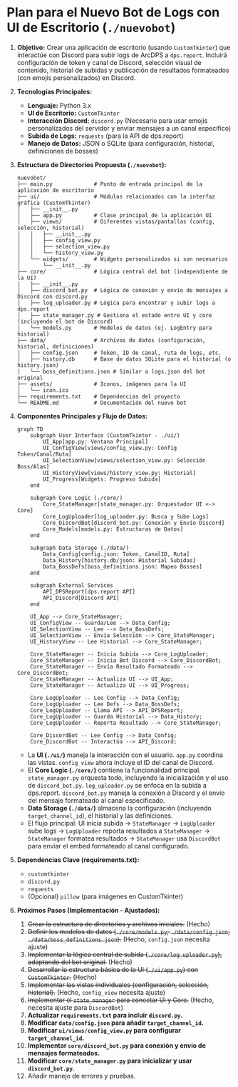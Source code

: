 # Plan para el Nuevo Bot de Logs con UI de Escritorio (`./nuevobot`)

1.  **Objetivo:** Crear una aplicación de escritorio (usando `CustomTkinter`) que interactúe con Discord para subir logs de ArcDPS a `dps.report`. Incluirá configuración de token y canal de Discord, selección visual de contenido, historial de subidas y publicación de resultados formateados (con emojis personalizados) en Discord.

2.  **Tecnologías Principales:**
    *   **Lenguaje:** Python 3.x
    *   **UI de Escritorio:** `CustomTkinter`
    *   **Interacción Discord:** `discord.py` (Necesario para usar emojis personalizados del servidor y enviar mensajes a un canal específico)
    *   **Subida de Logs:** `requests` (para la API de dps.report)
    *   **Manejo de Datos:** JSON o SQLite (para configuración, historial, definiciones de bosses)

3.  **Estructura de Directorios Propuesta (`./nuevobot`):**

    ```text
    nuevobot/
    ├── main.py             # Punto de entrada principal de la aplicación de escritorio
    ├── ui/                 # Módulos relacionados con la interfaz gráfica (CustomTkinter)
    │   ├── __init__.py
    │   ├── app.py          # Clase principal de la aplicación UI
    │   ├── views/          # Diferentes vistas/pantallas (config, selección, historial)
    │   │   ├── __init__.py
    │   │   ├── config_view.py
    │   │   ├── selection_view.py
    │   │   └── history_view.py
    │   └── widgets/        # Widgets personalizados si son necesarios
    │       └── __init__.py
    ├── core/               # Lógica central del bot (independiente de la UI)
    │   ├── __init__.py
    │   ├── discord_bot.py  # Lógica de conexión y envío de mensajes a Discord con discord.py
    │   ├── log_uploader.py # Lógica para encontrar y subir logs a dps.report
    │   ├── state_manager.py # Gestiona el estado entre UI y core (incluyendo el bot de Discord)
    │   └── models.py       # Modelos de datos (ej. LogEntry para historial)
    ├── data/               # Archivos de datos (configuración, historial, definiciones)
    │   ├── config.json     # Token, ID de canal, ruta de logs, etc.
    │   ├── history.db      # Base de datos SQLite para el historial (o history.json)
    │   └── boss_definitions.json # Similar a logs.json del bot original
    ├── assets/             # Iconos, imágenes para la UI
    │   └── icon.ico
    ├── requirements.txt    # Dependencias del proyecto
    └── README.md           # Documentación del nuevo bot
    ```

4.  **Componentes Principales y Flujo de Datos:**

    ```mermaid
    graph TD
        subgraph User Interface (CustomTkinter - ./ui/)
            UI_App[app.py: Ventana Principal]
            UI_ConfigView[views/config_view.py: Config Token/Canal/Ruta]
            UI_SelectionView[views/selection_view.py: Selección Boss/Alas]
            UI_HistoryView[views/history_view.py: Historial]
            UI_Progress[Widgets: Progreso Subida]
        end

        subgraph Core Logic (./core/)
            Core_StateManager[state_manager.py: Orquestador UI <-> Core]
            Core_LogUploader[log_uploader.py: Busca y Sube Logs]
            Core_DiscordBot[discord_bot.py: Conexión y Envío Discord]
            Core_Models[models.py: Estructuras de Datos]
        end

        subgraph Data Storage (./data/)
            Data_Config[config.json: Token, CanalID, Ruta]
            Data_History[history.db/json: Historial Subidas]
            Data_BossDefs[boss_definitions.json: Mapeo Bosses]
        end

        subgraph External Services
            API_DPSReport[dps.report API]
            API_Discord[Discord API]
        end

        UI_App --> Core_StateManager;
        UI_ConfigView -- Guarda/Lee --> Data_Config;
        UI_SelectionView -- Lee --> Data_BossDefs;
        UI_SelectionView -- Envía Selección --> Core_StateManager;
        UI_HistoryView -- Lee Historial --> Core_StateManager;

        Core_StateManager -- Inicia Subida --> Core_LogUploader;
        Core_StateManager -- Inicia Bot Discord --> Core_DiscordBot;
        Core_StateManager -- Envía Resultado Formateado --> Core_DiscordBot;
        Core_StateManager -- Actualiza UI --> UI_App;
        Core_StateManager -- Actualiza UI --> UI_Progress;

        Core_LogUploader -- Lee Config --> Data_Config;
        Core_LogUploader -- Lee Defs --> Data_BossDefs;
        Core_LogUploader -- Llama API --> API_DPSReport;
        Core_LogUploader -- Guarda Historial --> Data_History;
        Core_LogUploader -- Reporta Resultado --> Core_StateManager;

        Core_DiscordBot -- Lee Config --> Data_Config;
        Core_DiscordBot -- Interactúa --> API_Discord;
    ```

    *   La **UI (`./ui/`)** maneja la interacción con el usuario. `app.py` coordina las vistas. `config_view` ahora incluye el ID del canal de Discord.
    *   El **Core Logic (`./core/`)** contiene la funcionalidad principal. `state_manager.py` orquesta todo, incluyendo la inicialización y el uso de `discord_bot.py`. `log_uploader.py` se enfoca en la subida a dps.report. `discord_bot.py` maneja la conexión a Discord y el envío del mensaje formateado al canal especificado.
    *   **Data Storage (`./data/`)** almacena la configuración (incluyendo `target_channel_id`), el historial y las definiciones.
    *   El flujo principal: UI inicia subida -> `StateManager` -> `LogUploader` sube logs -> `LogUploader` reporta resultados a `StateManager` -> `StateManager` formatea resultados -> `StateManager` usa `DiscordBot` para enviar el embed formateado al canal configurado.

5.  **Dependencias Clave (requirements.txt):**
    *   `customtkinter`
    *   `discord.py`
    *   `requests`
    *   (Opcional) `pillow` (para imágenes en CustomTkinter)

6.  **Próximos Pasos (Implementación - Ajustados):**
    1.  ~~Crear la estructura de directorios y archivos iniciales.~~ (Hecho)
    2.  ~~Definir los modelos de datos (`./core/models.py`, `./data/config.json`, `./data/boss_definitions.json`).~~ (Hecho, `config.json` necesita ajuste)
    3.  ~~Implementar la lógica central de subida (`./core/log_uploader.py`), adaptando del bot original.~~ (Hecho)
    4.  ~~Desarrollar la estructura básica de la UI (`./ui/app.py`) con `CustomTkinter`.~~ (Hecho)
    5.  ~~Implementar las vistas individuales (configuración, selección, historial).~~ (Hecho, `config_view` necesita ajuste)
    6.  ~~Implementar el `state_manager` para conectar UI y Core.~~ (Hecho, necesita ajuste para `DiscordBot`)
    7.  **Actualizar `requirements.txt` para incluir `discord.py`.**
    8.  **Modificar `data/config.json` para añadir `target_channel_id`.**
    9.  **Modificar `ui/views/config_view.py` para configurar `target_channel_id`.**
    10. **Implementar `core/discord_bot.py` para conexión y envío de mensajes formateados.**
    11. **Modificar `core/state_manager.py` para inicializar y usar `discord_bot.py`.**
    12. Añadir manejo de errores y pruebas.